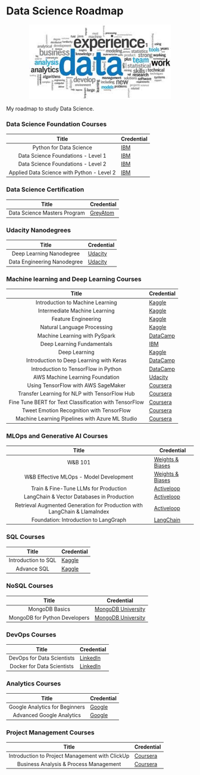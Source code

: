 # Data Science Roadmap

<p align="center"> 
<img src="image/images.jpg" height = 200)>
</p>

My roadmap to study Data Science.

### Data Science Foundation Courses
| Title | Credential |
| :---: | --- | 
| Python for Data Science | [IBM](https://www.youracclaim.com/badges/cb131a9f-5c1e-42af-828c-2df4fa1637ad/linked_in_profile) | 
| Data Science Foundations - Level 1 | [IBM](https://www.youracclaim.com/badges/581e9040-23aa-49eb-ad48-742257e5e584/linked_in_profile)  |
| Data Science Foundations - Level 2  | [IBM](https://www.youracclaim.com/badges/63145b04-10e9-4024-9fc8-8c5b4ab2da5b/linked_in_profile) |
| Applied Data Science with Python - Level 2 | [IBM](https://www.youracclaim.com/badges/e4052b79-8edc-4382-91a5-dc60e3fe563b/linked_in_profile) |

### Data Science Certification
| Title | Credential |
| :---: | --- | 
| Data Science Masters Program | [GreyAtom](https://home.greyatom.com/settings/profile/certificate/4a5c66c4-0396-4c68-8c18-8eb61ffcc3f6)


### Udacity Nanodegrees
| Title | Credential |
| :---: | --- | 
| Deep Learning Nanodegree | [Udacity](https://graduation.udacity.com/confirm/GPJ63YNV)
| Data Engineering Nanodegree | [Udacity](https://confirm.udacity.com/M6A3WUU5)


### Machine learning and Deep Learning Courses
| Title | Credential |
| :---: | --- | 
| Introduction to Machine Learning | [Kaggle](https://www.kaggle.com/learn/certification/shrikantnaidu/intro-to-machine-learning) |
| Intermediate Machine Learning | [Kaggle](https://www.kaggle.com/learn/certification/shrikantnaidu/intermediate-machine-learning) |
| Feature Engineering | [Kaggle](https://www.kaggle.com/learn/certification/shrikantnaidu/feature-engineering) |
| Natural Language Processing | [Kaggle](https://www.kaggle.com/learn/certification/shrikantnaidu/natural-language-processing) | 
| Machine Learning with PySpark | [DataCamp](https://www.datacamp.com/statement-of-accomplishment/course/7c0c2d634c5a61c40ef3e8f88f74636bbee9af4e) |
| Deep Learning Fundamentals | [IBM](https://courses.cognitiveclass.ai/certificates/2106577eb2c748889b9034ee1d70312f) |
| Deep Learning | [Kaggle](https://www.kaggle.com/learn/certification/shrikantnaidu/deep-learning) |
| Introduction to Deep Learning with Keras | [DataCamp](https://www.datacamp.com/statement-of-accomplishment/course/4d5620f08ebd82acbbf1ac363161d49c87ba856d) |
| Introduction to TensorFlow in Python | [DataCamp](https://www.datacamp.com/statement-of-accomplishment/course/7800476b38442499b5a7f8228e8a6e2d4722359f) |
| AWS Machine Learning Foundation | [Udacity](https://github.com/shrikantnaidu/Data-Science-Roadmap/blob/master/Certificates/Udacity/Udacity_AWS_ML.pdf) |
| Using TensorFlow with AWS SageMaker | [Coursera](https://coursera.org/share/378fec600b92161dd3f2ffefab828519) |
| Transfer Learning for NLP with TensorFlow Hub | [Coursera](https://coursera.org/share/68bcda12450042a0a1fb1a81b0bbcd61) |
| Fine Tune BERT for Text Classification with TensorFlow | [Coursera](https://coursera.org/share/17f27b556454d83517c3c9186d152a25) |
| Tweet Emotion Recognition with TensorFlow | [Coursera](https://coursera.org/share/992651de7ed3275588b81eefe4a0a286) |
| Machine Learning Pipelines with Azure ML Studio | [Coursera](https://coursera.org/share/025e678e40a7eb105344038d7487e949) |

### MLOps and Generative AI Courses
| Title | Credential |
| :---: | --- | 
| W&B 101 | [Weights & Biases](https://www.credential.net/5cea3768-3512-4bd5-b4fa-9afab5078bcb) |
| W&B Effective MLOps - Model Development | [Weights & Biases](https://www.credential.net/c1cb6b53-9099-4e70-ba28-5670344cf728) | 
| Train & Fine-Tune LLMs for Production | [Activeloop](https://learn.activeloop.ai/certificates/uk9gsxboqe) |
| LangChain & Vector Databases in Production | [Activeloop](https://learn.activeloop.ai/certificates/ov6hztpilu) |
| Retrieval Augmented Generation for Production with LangChain & LlamaIndex | [Activeloop](https://learn.activeloop.ai/certificates/xfafqkgcs5) |
| Foundation: Introduction to LangGraph | [LangChain](https://academy.langchain.com/certificates/cjjnnyraa5) |

### SQL Courses
| Title | Credential |
| :---: | --- | 
| Introduction to SQL | [Kaggle](https://www.kaggle.com/learn/certification/shrikantnaidu/intro-to-sql) |
| Advance SQL | [Kaggle](https://www.kaggle.com/learn/certification/shrikantnaidu/advanced-sql) |

### NoSQL Courses
| Title | Credential |
| :---: | --- | 
| MongoDB Basics| [MongoDB University](http://university.mongodb.com/course_completion/1a649722-2bbe-4a12-9047-e8b9a3a1cffe) |
| MongoDB for Python Developers | [MongoDB University](https://university.mongodb.com/course_completion/625c8004-7bb7-4f7c-a112-e830434636c5) |

### DevOps Courses
| Title | Credential |
| :---: | --- | 
| DevOps for Data Scientists | [LinkedIn](https://github.com/shrikantnaidu/Data-Science-Roadmap/blob/master/Certificates/LinkedIn%20Learning/CertificateOfCompletion_Devops%20For%20Data%20Scientists.pdf) |
| Docker for Data Scientists | [LinkedIn](https://github.com/shrikantnaidu/Data-Science-Roadmap/blob/master/Certificates/LinkedIn%20Learning/CertificateOfCompletion_Docker%20For%20Data%20Scientists.pdf) |

### Analytics Courses
| Title | Credential |
| :---: | --- | 
| Google Analytics for Beginners | [Google](https://analytics.google.com/analytics/academy/certificate/rzJmdu7ZTtuhKmVVlkIu4Q) |
| Advanced Google Analytics | [Google](https://analytics.google.com/analytics/academy/certificate/bMYlNMT4Tb2H8GZZNNevjg) |

### Project Management Courses
| Title | Credential |
| :---: | --- | 
| Introduction to Project Management with ClickUp | [Coursera](https://coursera.org/share/824d20cd33bb9bfe14834c4af4d040d2) | 
| Business Analysis & Process Management | [Coursera](https://coursera.org/share/ccd15581aceed679bcb72adef40fa764) | 
